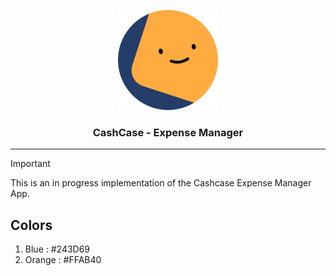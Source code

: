 
<p align="center">
<img src="logo.svg"/>
</p>

<h3 align="center">CashCase - Expense Manager</h3>

<hr/>

> [!IMPORTANT]  
> This is an in progress implementation of the Cashcase Expense Manager App.


## Colors
1. Blue : #243D69
2. Orange : #FFAB40
